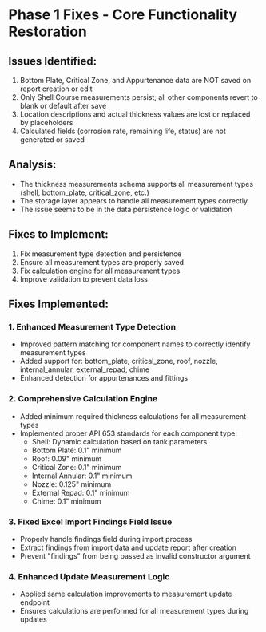 # Phase 1 Fixes - Core Functionality Restoration

## Issues Identified:
1. Bottom Plate, Critical Zone, and Appurtenance data are NOT saved on report creation or edit
2. Only Shell Course measurements persist; all other components revert to blank or default after save
3. Location descriptions and actual thickness values are lost or replaced by placeholders
4. Calculated fields (corrosion rate, remaining life, status) are not generated or saved

## Analysis:
- The thickness measurements schema supports all measurement types (shell, bottom_plate, critical_zone, etc.)
- The storage layer appears to handle all measurement types correctly
- The issue seems to be in the data persistence logic or validation

## Fixes to Implement:
1. Fix measurement type detection and persistence
2. Ensure all measurement types are properly saved
3. Fix calculation engine for all measurement types
4. Improve validation to prevent data loss



## Fixes Implemented:

### 1. Enhanced Measurement Type Detection
- Improved pattern matching for component names to correctly identify measurement types
- Added support for: bottom_plate, critical_zone, roof, nozzle, internal_annular, external_repad, chime
- Enhanced detection for appurtenances and fittings

### 2. Comprehensive Calculation Engine
- Added minimum required thickness calculations for all measurement types
- Implemented proper API 653 standards for each component type:
  - Shell: Dynamic calculation based on tank parameters
  - Bottom Plate: 0.1" minimum
  - Roof: 0.09" minimum  
  - Critical Zone: 0.1" minimum
  - Internal Annular: 0.1" minimum
  - Nozzle: 0.125" minimum
  - External Repad: 0.1" minimum
  - Chime: 0.1" minimum

### 3. Fixed Excel Import Findings Field Issue
- Properly handle findings field during import process
- Extract findings from import data and update report after creation
- Prevent "findings" from being passed as invalid constructor argument

### 4. Enhanced Update Measurement Logic
- Applied same calculation improvements to measurement update endpoint
- Ensures calculations are performed for all measurement types during updates